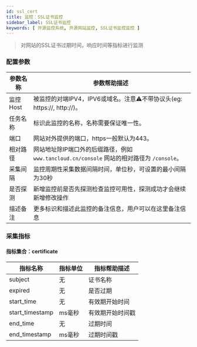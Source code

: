 ```yaml
---
id: ssl_cert
title: 监控：SSL证书监控
sidebar_label: SSL证书监控
keywords: [ 开源监控系统, 开源网站监控, SSL证书监控监控 ]
---
```


> 对网站的SSL证书过期时间，响应时间等指标进行监测

### 配置参数

| 参数名称   | 参数帮助描述                                                            |
|--------|-------------------------------------------------------------------|
| 监控Host | 被监控的对端IPV4，IPV6或域名。注意⚠️不带协议头(eg: https://, http://)。              |
| 任务名称   | 标识此监控的名称，名称需要保证唯一性。                                               |
| 端口     | 网站对外提供的端口，https一般默认为443。                                          |
| 相对路径   | 网站地址除IP端口外的后缀路径，例如 `www.tancloud.cn/console` 网站的相对路径为 `/console`。 |
| 采集间隔   | 监控周期性采集数据间隔时间，单位秒，可设置的最小间隔为30秒                                    |
| 是否探测   | 新增监控前是否先探测检查监控可用性，探测成功才会继续新增修改操作                                  |
| 描述备注   | 更多标识和描述此监控的备注信息，用户可以在这里备注信息                                       |

### 采集指标

#### 指标集合：certificate

| 指标名称            | 指标单位 | 指标帮助描述   |
|-----------------|------|----------|
| subject         | 无    | 证书名称     |
| expired         | 无    | 是否过期     |
| start_time      | 无    | 有效期开始时间  |
| start_timestamp | ms毫秒 | 有效期开始时间戳 |
| end_time        | 无    | 过期时间     |
| end_timestamp   | ms毫秒 | 过期时间戳    |  
